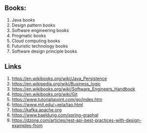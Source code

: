 ## Books:
1. Java books
2. Design pattern books
3. Software engineering books
4. Progmatic books
5. Cloud computing books
6. Futuristic technology books
7. Software design principle books

## Links
1. https://en.wikibooks.org/wiki/Java_Persistence
1. https://en.wikipedia.org/wiki/Business_logic
1. https://en.wikibooks.org/wiki/Software_Engineers_Handbook
1. https://en.wikibooks.org/wiki/Git
1. https://www.tutorialspoint.com/go/index.htm
1. https://www.mit.edu/~xela/tao.html
1. https://kafka.apache.org
1. https://www.baeldung.com/spring-graphql
1. https://dzone.com/articles/rest-api-best-practices-with-design-examples-from
